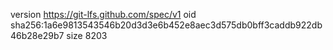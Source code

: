 version https://git-lfs.github.com/spec/v1
oid sha256:1a6e9813543546b20d3d3e6b452e8aec3d575db0bff3caddb922db46b28e29b7
size 8203
